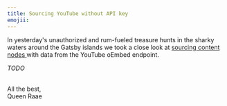 ```yaml
---
title: Sourcing YouTube without API key
emojii:
---
```


In yesterday's unauthorized and rum-fueled treasure hunts in the sharky waters around the Gatsby islands we took a close look at [sourcing content nodes ](https://youtu.be/Wipi2lw6Mvc?t=803) with data from the YouTube oEmbed endpoint.

_TODO_

&nbsp;  
All the best,  
Queen Raae
